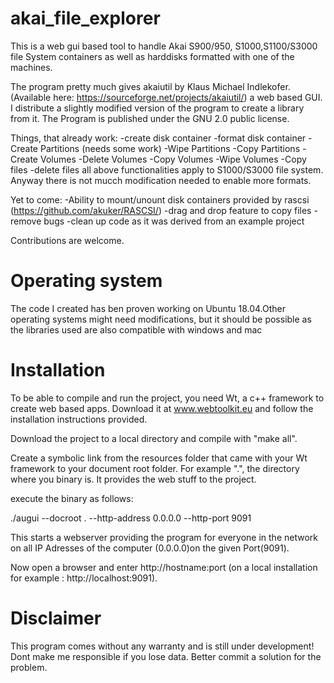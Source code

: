 # akai_file_explorer
This is a web gui based tool to handle Akai S900/950, S1000,S1100/S3000 file System containers as well as harddisks formatted with one of the machines.

The program pretty much gives akaiutil by Klaus Michael Indlekofer. (Available here: https://sourceforge.net/projects/akaiutil/) a web based GUI.
I distribute a slightly modified version of the program to create a library from it. The Program is published under the GNU 2.0 public license.

Things, that already work:
-create disk container
-format disk container 
-Create Partitions (needs some work)
-Wipe Partitions
-Copy Partitions
-Create Volumes
-Delete Volumes
-Copy Volumes
-Wipe Volumes
-Copy files
-delete files
all above functionalities apply to S1000/S3000 file system. Anyway there is not mucch modification needed to enable more formats.

Yet to come:
-Ability to mount/unount disk containers provided by rascsi (https://github.com/akuker/RASCSI/)
-drag and drop feature to copy files
-remove bugs
-clean up code as it was derived from an example project

Contributions are welcome.

# Operating system
The code I created has ben proven working on Ubuntu 18.04.Other operating systems might need modifications, but it should be possible as the libraries used are also compatible with windows and mac

# Installation

To be able to compile and run the project, you need Wt, a c++ framework to create web based apps. Download it at www.webtoolkit.eu and follow the installation instructions provided.

Download the project to a local directory and compile with "make all".

Create a symbolic link from the resources folder that came with your Wt framework to your document root folder. For example ".", the directory where you binary is. It provides the web stuff to the project.

execute the binary as follows:

./augui --docroot . --http-address 0.0.0.0 --http-port 9091

This starts a webserver providing the program for everyone in the network on all IP Adresses of the computer (0.0.0.0)on the given Port(9091).

Now open a browser and enter http://hostname:port (on a local installation for example : http://localhost:9091).

# Disclaimer

This program comes without any warranty and is still under development! Dont make me responsible if you lose data. Better commit a solution for the problem.
